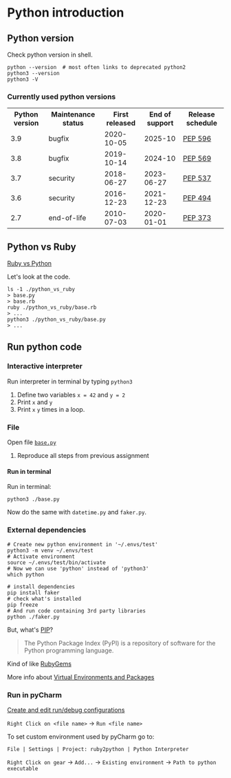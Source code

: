 # Python introduction

## Python version
Check python version in shell.
```shell
python --version  # most often links to deprecated python2
python3 --version
python3 -V
```

### Currently used python versions
<table>
    <tr>
        <th>Python version</th>
        <th>Maintenance status</th>
        <th>First released</th>
        <th>End of support</th>
        <th>Release schedule</th>
    </tr>
    <tr>
        <td>3.9</td>
        <td>bugfix</td>
        <td>2020-10-05</td>
        <td>2025-10</td>
        <td><a href="https://www.python.org/dev/peps/pep-0596">PEP 596</a></td>
    </tr>
    <tr>
        <td>3.8</td>
        <td>bugfix</td>
        <td>2019-10-14</td>
        <td>2024-10</td>
        <td><a href="https://www.python.org/dev/peps/pep-0569">PEP 569</a></td>
    </tr>
    <tr>
        <td>3.7</td>
        <td>security</td>
        <td>2018-06-27</td>
        <td>2023-06-27</td>
        <td><a href="https://www.python.org/dev/peps/pep-0537">PEP 537</a></td>
    </tr>
    <tr>
        <td>3.6</td>
        <td>security</td>
        <td>2016-12-23</td>
        <td>2021-12-23</td>
        <td><a href="https://www.python.org/dev/peps/pep-0494">PEP 494</a></td>
    </tr>
    <tr>
        <td>2.7</td>
        <td>end-of-life</td>
        <td>2010-07-03</td>
        <td>2020-01-01</td>
        <td><a href="https://www.python.org/dev/peps/pep-0373">PEP 373</a></td>
    </tr>
</table>

## Python vs Ruby
[Ruby vs Python][]

Let's look at the code.
```shell
ls -1 ./python_vs_ruby
> base.py
> base.rb
ruby ./python_vs_ruby/base.rb
> ...
python3 ./python_vs_ruby/base.py
> ...
```

## Run python code
### Interactive interpreter
Run interpreter in terminal by typing `python3`

1. Define two variables `x = 42` and `y = 2`
1. Print `x` and `y`
1. Print `x` `y` times in a loop.

### File
Open file [`base.py`](base.py)
1. Reproduce all steps from previous assignment

#### Run in terminal
Run in terminal:
```shell
python3 ./base.py
```
Now do the same with `datetime.py` and `faker.py`.

### External dependencies
```shell
# Create new python environment in '~/.envs/test'
python3 -m venv ~/.envs/test
# Activate environment
source ~/.envs/test/bin/activate
# Now we can use 'python' instead of 'python3'
which python

# install dependencies
pip install faker
# check what's installed
pip freeze
# And run code containing 3rd party libraries
python ./faker.py
```

But, what's [PIP][]?
> The Python Package Index (PyPI) is a repository of software for the Python programming language.

Kind of like [RubyGems][]

More info about [Virtual Environments and Packages][]

### Run in pyCharm
[Create and edit run/debug configurations][]

`Right Click on <file name>` &rarr; `Run <file name>`

To set custom environment used by pyCharm go to:
```
File | Settings | Project: ruby2python | Python Interpreter
```
`Right Click on gear` &rarr; `Add...` &rarr; `Existing environment` &rarr; `Path to python executable`

<!--- Links -->
[Ruby vs Python]: https://www.upguard.com/blog/python-vs-ruby
[PIP]: https://pypi.org/
[RubyGems]: https://rubygems.org/
[Virtual Environments and Packages]: https://docs.python.org/3/tutorial/venv.html
[Create and edit run/debug configurations]: https://www.jetbrains.com/help/pycharm/creating-and-editing-run-debug-configurations.html
